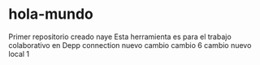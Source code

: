 # hola-mundo
Primer repositorio creado naye
Esta herramienta es para el trabajo colaborativo en Depp connection
nuevo cambio
cambio 6
cambio nuevo local 1
